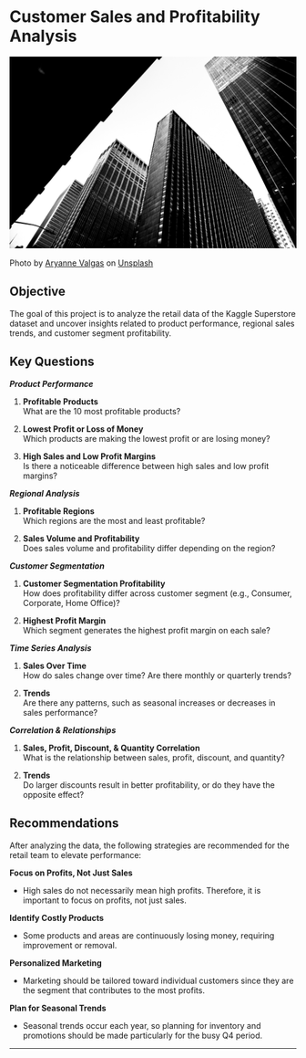 # Customer Sales and Profitability Analysis

![Company Logo](https://github.com/BreeMad/Customer-Sales-and-Profitability-Analysis/blob/main/1.jpg)

Photo by <a href="https://unsplash.com/@aryvalgas?utm_content=creditCopyText&utm_medium=referral&utm_source=unsplash">Aryanne Valgas</a> on <a href="https://unsplash.com/photos/grayscale-photo-of-high-rise-buildings-17Txb0SeC8Y?utm_content=creditCopyText&utm_medium=referral&utm_source=unsplash">Unsplash</a>

## Objective
The goal of this project is to analyze the retail data of the Kaggle Superstore dataset and
uncover insights related to product performance, regional sales trends, and customer segment profitability.

## Key Questions
***Product Performance***
1. **Profitable Products**  
   What are the 10 most profitable products?

2. **Lowest Profit or Loss of Money**  
   Which products are making the lowest profit or are losing money?

4. **High Sales and Low Profit Margins**  
   Is there a noticeable difference between high sales and low profit margins?

***Regional Analysis***
1. **Profitable Regions**  
   Which regions are the most and least profitable?

2. **Sales Volume and Profitability**  
   Does sales volume and profitability differ depending on the region?

***Customer Segmentation***
1. **Customer Segmentation Profitability**  
   How does profitability differ across customer segment (e.g., Consumer, Corporate, Home Office)?

2. **Highest Profit Margin**  
   Which segment generates the highest profit margin on each sale?

***Time Series Analysis***
1. **Sales Over Time**  
   How do sales change over time? Are there monthly or quarterly trends?

2. **Trends**  
   Are there any patterns, such as seasonal increases or decreases in sales performance?
   
 ***Correlation & Relationships***
1. **Sales, Profit, Discount, & Quantity Correlation**  
   What is the relationship between sales, profit, discount, and quantity?

2. **Trends**  
   Do larger discounts result in better profitability, or do they have the opposite effect?

## Recommendations
After analyzing the data, the following strategies are recommended for the retail team to elevate performance:

**Focus on Profits, Not Just Sales**  
+ High sales do not necessarily mean high profits. Therefore, it is important to focus on profits, not just sales.

**Identify Costly Products**  
+ Some products and areas are continuously losing money, requiring improvement or removal. 

**Personalized Marketing**  
+ Marketing should be tailored toward individual customers since they are the segment that contributes to the most profits.

**Plan for Seasonal Trends**  
+ Seasonal trends occur each year, so planning for inventory and promotions should be made particularly for the busy Q4 period.

---
